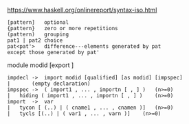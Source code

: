 https://www.haskell.org/onlinereport/syntax-iso.html

```
[pattern]	optional
{pattern}	zero or more repetitions
(pattern)	grouping
pat1 | pat2	choice
pat<pat'>	difference---elements generated by pat
except those generated by pat'
```

module modid [export ]


```
impdecl	->	import modid [qualified] [as modid] [impspec]
|		(empty declaration)
impspec	->	( import1 , ... , importn [ , ] )	(n>=0)
|	hiding ( import1 , ... , importn [ , ] )	(n>=0)
import	->	var
|	tycon [ (..) | ( cname1 , ... , cnamen )]	(n>=0)
|	tycls [(..) | ( var1 , ... , varn )]	(n>=0)
```
